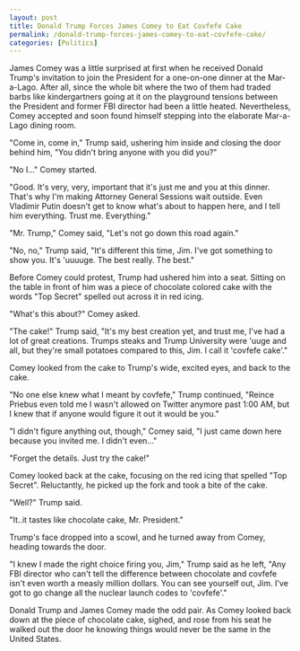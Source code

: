 ```yaml
---
layout: post
title: Donald Trump Forces James Comey to Eat Covfefe Cake
permalink: /donald-trump-forces-james-comey-to-eat-covfefe-cake/
categories: [Politics]
---
```

James Comey was a little surprised at first when he received Donald Trump's invitation to join the President for a one-on-one dinner at the Mar-a-Lago. After all, since the whole bit where the two of them had traded barbs like kindergartners going at it on the playground tensions between the President and former FBI director had been a little heated. Nevertheless, Comey accepted and soon found himself stepping into the elaborate Mar-a-Lago dining room.

"Come in, come in," Trump said, ushering him inside and closing the door behind him, "You didn't bring anyone with you did you?"

"No I..." Comey started.

"Good. It's very, very, important that it's just me and you at this dinner. That's why I'm making Attorney General Sessions wait outside. Even Vladimir Putin doesn't get to know what's about to happen here, and I tell him everything. Trust me. Everything."

"Mr. Trump," Comey said, "Let's not go down this road again."

"No, no," Trump said, "It's different this time, Jim. I've got something to show you. It's 'uuuuge. The best really. The best."

Before Comey could protest, Trump had ushered him into a seat. Sitting on the table in front of him was a piece of chocolate colored cake with the words "Top Secret" spelled out across it in red icing.

"What's this about?" Comey asked.

"The cake!" Trump said, "It's my best creation yet, and trust me, I've had a lot of great creations. Trumps steaks and Trump University were 'uuge and all, but they're small potatoes compared to this, Jim. I call it 'covfefe cake'."

Comey looked from the cake to Trump's wide, excited eyes, and back to the cake.

"No one else knew what I meant by covfefe," Trump continued, "Reince Priebus even told me I wasn't allowed on Twitter anymore past 1:00 AM, but I knew that if anyone would figure it out it would be you."

"I didn't figure anything out, though," Comey said, "I just came down here because you invited me. I didn't even..."

"Forget the details. Just try the cake!"

Comey looked back at the cake, focusing on the red icing that spelled "Top Secret". Reluctantly, he picked up the fork and took a bite of the cake.

"Well?" Trump said.

"It..it tastes like chocolate cake, Mr. President."

Trump's face dropped into a scowl, and he turned away from Comey, heading towards the door.

"I knew I made the right choice firing you, Jim," Trump said as he left, "Any FBI director who can't tell the difference between chocolate and covfefe isn't even worth a measly million dollars. You can see yourself out, Jim. I've got to go change all the nuclear launch codes to 'covfefe'."

Donald Trump and James Comey made the odd pair. As Comey looked back down at the piece of chocolate cake, sighed, and rose from his seat he walked out the door he knowing things would never be the same in the United States.
